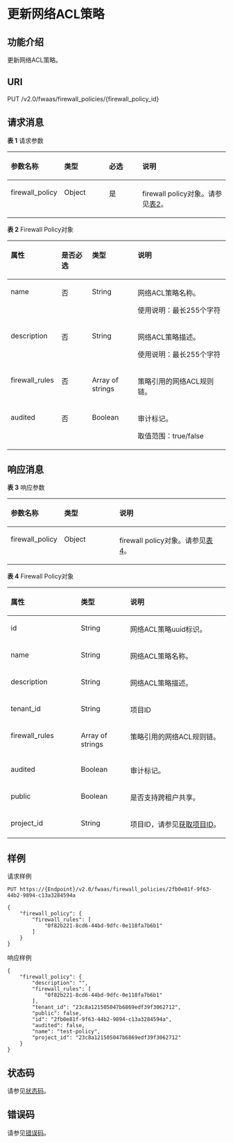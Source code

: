 # 更新网络ACL策略<a name="vpc_firewall_0009"></a>

## 功能介绍<a name="section19593265132522"></a>

更新网络ACL策略。

## URI<a name="section46147480132522"></a>

PUT /v2.0/fwaas/firewall\_policies/\{firewall\_policy\_id\}

## 请求消息<a name="section36048911132522"></a>

**表 1**  请求参数

<a name="table8852370132522"></a>
<table><thead align="left"><tr id="row32357095132522"><th class="cellrowborder" valign="top" width="19.388061193880613%" id="mcps1.2.5.1.1"><p id="p45580669132522"><a name="p45580669132522"></a><a name="p45580669132522"></a>参数名称</p>
</th>
<th class="cellrowborder" valign="top" width="21.42785721427857%" id="mcps1.2.5.1.2"><p id="p51498842132522"><a name="p51498842132522"></a><a name="p51498842132522"></a>类型</p>
</th>
<th class="cellrowborder" valign="top" width="16.328367163283673%" id="mcps1.2.5.1.3"><p id="p56072606132522"><a name="p56072606132522"></a><a name="p56072606132522"></a>必选</p>
</th>
<th class="cellrowborder" valign="top" width="42.85571442855714%" id="mcps1.2.5.1.4"><p id="p6648170132522"><a name="p6648170132522"></a><a name="p6648170132522"></a>说明</p>
</th>
</tr>
</thead>
<tbody><tr id="row64881628132522"><td class="cellrowborder" valign="top" width="19.388061193880613%" headers="mcps1.2.5.1.1 "><p id="p14588437132522"><a name="p14588437132522"></a><a name="p14588437132522"></a>firewall_policy</p>
</td>
<td class="cellrowborder" valign="top" width="21.42785721427857%" headers="mcps1.2.5.1.2 "><p id="p52664630132522"><a name="p52664630132522"></a><a name="p52664630132522"></a>Object</p>
</td>
<td class="cellrowborder" valign="top" width="16.328367163283673%" headers="mcps1.2.5.1.3 "><p id="p43844189132522"><a name="p43844189132522"></a><a name="p43844189132522"></a>是</p>
</td>
<td class="cellrowborder" valign="top" width="42.85571442855714%" headers="mcps1.2.5.1.4 "><p id="p50197883132340"><a name="p50197883132340"></a><a name="p50197883132340"></a>firewall policy对象。请参见<a href="#table17002720121127">表2</a>。</p>
</td>
</tr>
</tbody>
</table>

**表 2**  Firewall Policy对象

<a name="table17002720121127"></a>
<table><thead align="left"><tr id="row16929792121127"><th class="cellrowborder" valign="top" width="23.21%" id="mcps1.2.5.1.1"><p id="p18873879121127"><a name="p18873879121127"></a><a name="p18873879121127"></a>属性</p>
</th>
<th class="cellrowborder" valign="top" width="13.98%" id="mcps1.2.5.1.2"><p id="p1187191018576"><a name="p1187191018576"></a><a name="p1187191018576"></a>是否必选</p>
</th>
<th class="cellrowborder" valign="top" width="20.93%" id="mcps1.2.5.1.3"><p id="p12638309121127"><a name="p12638309121127"></a><a name="p12638309121127"></a>类型</p>
</th>
<th class="cellrowborder" valign="top" width="41.88%" id="mcps1.2.5.1.4"><p id="p61199938121127"><a name="p61199938121127"></a><a name="p61199938121127"></a>说明</p>
</th>
</tr>
</thead>
<tbody><tr id="row9858171121127"><td class="cellrowborder" valign="top" width="23.21%" headers="mcps1.2.5.1.1 "><p id="p49865700121127"><a name="p49865700121127"></a><a name="p49865700121127"></a>name</p>
</td>
<td class="cellrowborder" valign="top" width="13.98%" headers="mcps1.2.5.1.2 "><p id="p287210165719"><a name="p287210165719"></a><a name="p287210165719"></a>否</p>
</td>
<td class="cellrowborder" valign="top" width="20.93%" headers="mcps1.2.5.1.3 "><p id="p6225460121127"><a name="p6225460121127"></a><a name="p6225460121127"></a>String</p>
</td>
<td class="cellrowborder" valign="top" width="41.88%" headers="mcps1.2.5.1.4 "><p id="p40337147121127"><a name="p40337147121127"></a><a name="p40337147121127"></a>网络ACL策略名称。</p>
<p id="p1606122895617"><a name="p1606122895617"></a><a name="p1606122895617"></a>使用说明：最长255个字符</p>
</td>
</tr>
<tr id="row61803802121127"><td class="cellrowborder" valign="top" width="23.21%" headers="mcps1.2.5.1.1 "><p id="p39621949121127"><a name="p39621949121127"></a><a name="p39621949121127"></a>description</p>
</td>
<td class="cellrowborder" valign="top" width="13.98%" headers="mcps1.2.5.1.2 "><p id="p087191011575"><a name="p087191011575"></a><a name="p087191011575"></a>否</p>
</td>
<td class="cellrowborder" valign="top" width="20.93%" headers="mcps1.2.5.1.3 "><p id="p66053143121127"><a name="p66053143121127"></a><a name="p66053143121127"></a>String</p>
</td>
<td class="cellrowborder" valign="top" width="41.88%" headers="mcps1.2.5.1.4 "><p id="p15357220121127"><a name="p15357220121127"></a><a name="p15357220121127"></a>网络ACL策略描述。</p>
<p id="p1267612575565"><a name="p1267612575565"></a><a name="p1267612575565"></a>使用说明：最长255个字符</p>
</td>
</tr>
<tr id="row33369184121127"><td class="cellrowborder" valign="top" width="23.21%" headers="mcps1.2.5.1.1 "><p id="p16940942121127"><a name="p16940942121127"></a><a name="p16940942121127"></a>firewall_rules</p>
</td>
<td class="cellrowborder" valign="top" width="13.98%" headers="mcps1.2.5.1.2 "><p id="p7871410165711"><a name="p7871410165711"></a><a name="p7871410165711"></a>否</p>
</td>
<td class="cellrowborder" valign="top" width="20.93%" headers="mcps1.2.5.1.3 "><p id="p27024915121127"><a name="p27024915121127"></a><a name="p27024915121127"></a>Array of strings</p>
</td>
<td class="cellrowborder" valign="top" width="41.88%" headers="mcps1.2.5.1.4 "><p id="p53455884121127"><a name="p53455884121127"></a><a name="p53455884121127"></a>策略引用的网络ACL规则链。</p>
</td>
</tr>
<tr id="row717167121127"><td class="cellrowborder" valign="top" width="23.21%" headers="mcps1.2.5.1.1 "><p id="p30704110121127"><a name="p30704110121127"></a><a name="p30704110121127"></a>audited</p>
</td>
<td class="cellrowborder" valign="top" width="13.98%" headers="mcps1.2.5.1.2 "><p id="p17871310145717"><a name="p17871310145717"></a><a name="p17871310145717"></a>否</p>
</td>
<td class="cellrowborder" valign="top" width="20.93%" headers="mcps1.2.5.1.3 "><p id="p10804884121127"><a name="p10804884121127"></a><a name="p10804884121127"></a>Boolean</p>
</td>
<td class="cellrowborder" valign="top" width="41.88%" headers="mcps1.2.5.1.4 "><p id="p3925300121127"><a name="p3925300121127"></a><a name="p3925300121127"></a>审计标记。</p>
<p id="p172123197567"><a name="p172123197567"></a><a name="p172123197567"></a>取值范围：true/false</p>
</td>
</tr>
</tbody>
</table>

## 响应消息<a name="section41558848132522"></a>

**表 3**  响应参数

<a name="table35154237132522"></a>
<table><thead align="left"><tr id="row52261665132522"><th class="cellrowborder" valign="top" width="23.169999999999998%" id="mcps1.2.4.1.1"><p id="p65769625132522"><a name="p65769625132522"></a><a name="p65769625132522"></a>参数名称</p>
</th>
<th class="cellrowborder" valign="top" width="25.61%" id="mcps1.2.4.1.2"><p id="p12018727132522"><a name="p12018727132522"></a><a name="p12018727132522"></a>类型</p>
</th>
<th class="cellrowborder" valign="top" width="51.22%" id="mcps1.2.4.1.3"><p id="p17036810132522"><a name="p17036810132522"></a><a name="p17036810132522"></a>说明</p>
</th>
</tr>
</thead>
<tbody><tr id="row43204254132522"><td class="cellrowborder" valign="top" width="23.169999999999998%" headers="mcps1.2.4.1.1 "><p id="p40260041132522"><a name="p40260041132522"></a><a name="p40260041132522"></a>firewall_policy</p>
</td>
<td class="cellrowborder" valign="top" width="25.61%" headers="mcps1.2.4.1.2 "><p id="p26565290132522"><a name="p26565290132522"></a><a name="p26565290132522"></a>Object</p>
</td>
<td class="cellrowborder" valign="top" width="51.22%" headers="mcps1.2.4.1.3 "><p id="p59164179132522"><a name="p59164179132522"></a><a name="p59164179132522"></a>firewall policy对象。请参见<a href="#table6763048152111">表4</a>。</p>
</td>
</tr>
</tbody>
</table>

**表 4**  Firewall Policy对象

<a name="table6763048152111"></a>
<table><thead align="left"><tr id="row18764194892115"><th class="cellrowborder" valign="top" width="32.083208320832085%" id="mcps1.2.4.1.1"><p id="p3764194815213"><a name="p3764194815213"></a><a name="p3764194815213"></a>属性</p>
</th>
<th class="cellrowborder" valign="top" width="22.632263226322635%" id="mcps1.2.4.1.2"><p id="p876474817212"><a name="p876474817212"></a><a name="p876474817212"></a>类型</p>
</th>
<th class="cellrowborder" valign="top" width="45.28452845284529%" id="mcps1.2.4.1.3"><p id="p1876484815214"><a name="p1876484815214"></a><a name="p1876484815214"></a>说明</p>
</th>
</tr>
</thead>
<tbody><tr id="row46402691121127"><td class="cellrowborder" valign="top" width="32.083208320832085%" headers="mcps1.2.4.1.1 "><p id="p11805115121127"><a name="p11805115121127"></a><a name="p11805115121127"></a>id</p>
</td>
<td class="cellrowborder" valign="top" width="22.632263226322635%" headers="mcps1.2.4.1.2 "><p id="p13006089121127"><a name="p13006089121127"></a><a name="p13006089121127"></a>String</p>
</td>
<td class="cellrowborder" valign="top" width="45.28452845284529%" headers="mcps1.2.4.1.3 "><p id="p13152683121127"><a name="p13152683121127"></a><a name="p13152683121127"></a>网络ACL策略uuid标识。</p>
</td>
</tr>
<tr id="row376464814211"><td class="cellrowborder" valign="top" width="32.083208320832085%" headers="mcps1.2.4.1.1 "><p id="p19764204872112"><a name="p19764204872112"></a><a name="p19764204872112"></a>name</p>
</td>
<td class="cellrowborder" valign="top" width="22.632263226322635%" headers="mcps1.2.4.1.2 "><p id="p2764154815210"><a name="p2764154815210"></a><a name="p2764154815210"></a>String</p>
</td>
<td class="cellrowborder" valign="top" width="45.28452845284529%" headers="mcps1.2.4.1.3 "><p id="p676474842118"><a name="p676474842118"></a><a name="p676474842118"></a>网络ACL策略名称。</p>
</td>
</tr>
<tr id="row5764144892115"><td class="cellrowborder" valign="top" width="32.083208320832085%" headers="mcps1.2.4.1.1 "><p id="p476424842118"><a name="p476424842118"></a><a name="p476424842118"></a>description</p>
</td>
<td class="cellrowborder" valign="top" width="22.632263226322635%" headers="mcps1.2.4.1.2 "><p id="p147654481219"><a name="p147654481219"></a><a name="p147654481219"></a>String</p>
</td>
<td class="cellrowborder" valign="top" width="45.28452845284529%" headers="mcps1.2.4.1.3 "><p id="p18765204812117"><a name="p18765204812117"></a><a name="p18765204812117"></a>网络ACL策略描述。</p>
</td>
</tr>
<tr id="row3765184815214"><td class="cellrowborder" valign="top" width="32.083208320832085%" headers="mcps1.2.4.1.1 "><p id="p11765848162113"><a name="p11765848162113"></a><a name="p11765848162113"></a>tenant_id</p>
</td>
<td class="cellrowborder" valign="top" width="22.632263226322635%" headers="mcps1.2.4.1.2 "><p id="p4765548162116"><a name="p4765548162116"></a><a name="p4765548162116"></a>String</p>
</td>
<td class="cellrowborder" valign="top" width="45.28452845284529%" headers="mcps1.2.4.1.3 "><p id="p10487112"><a name="p10487112"></a><a name="p10487112"></a>项目ID</p>
</td>
</tr>
<tr id="row7766248182119"><td class="cellrowborder" valign="top" width="32.083208320832085%" headers="mcps1.2.4.1.1 "><p id="p376624822116"><a name="p376624822116"></a><a name="p376624822116"></a>firewall_rules</p>
</td>
<td class="cellrowborder" valign="top" width="22.632263226322635%" headers="mcps1.2.4.1.2 "><p id="p2070691313818"><a name="p2070691313818"></a><a name="p2070691313818"></a>Array of strings</p>
</td>
<td class="cellrowborder" valign="top" width="45.28452845284529%" headers="mcps1.2.4.1.3 "><p id="p076694811218"><a name="p076694811218"></a><a name="p076694811218"></a>策略引用的网络ACL规则链。</p>
</td>
</tr>
<tr id="row376664817218"><td class="cellrowborder" valign="top" width="32.083208320832085%" headers="mcps1.2.4.1.1 "><p id="p1376624892119"><a name="p1376624892119"></a><a name="p1376624892119"></a>audited</p>
</td>
<td class="cellrowborder" valign="top" width="22.632263226322635%" headers="mcps1.2.4.1.2 "><p id="p197661748132118"><a name="p197661748132118"></a><a name="p197661748132118"></a>Boolean</p>
</td>
<td class="cellrowborder" valign="top" width="45.28452845284529%" headers="mcps1.2.4.1.3 "><p id="p1676694811214"><a name="p1676694811214"></a><a name="p1676694811214"></a>审计标记。</p>
</td>
</tr>
<tr id="row1976619489210"><td class="cellrowborder" valign="top" width="32.083208320832085%" headers="mcps1.2.4.1.1 "><p id="p1376694818214"><a name="p1376694818214"></a><a name="p1376694818214"></a>public</p>
</td>
<td class="cellrowborder" valign="top" width="22.632263226322635%" headers="mcps1.2.4.1.2 "><p id="p576634816213"><a name="p576634816213"></a><a name="p576634816213"></a>Boolean</p>
</td>
<td class="cellrowborder" valign="top" width="45.28452845284529%" headers="mcps1.2.4.1.3 "><p id="p19766748192115"><a name="p19766748192115"></a><a name="p19766748192115"></a>是否支持跨租户共享。</p>
</td>
</tr>
<tr id="row109594223354"><td class="cellrowborder" valign="top" width="32.083208320832085%" headers="mcps1.2.4.1.1 "><p id="p870051413911"><a name="p870051413911"></a><a name="p870051413911"></a>project_id</p>
</td>
<td class="cellrowborder" valign="top" width="22.632263226322635%" headers="mcps1.2.4.1.2 "><p id="p17700201411911"><a name="p17700201411911"></a><a name="p17700201411911"></a>String</p>
</td>
<td class="cellrowborder" valign="top" width="45.28452845284529%" headers="mcps1.2.4.1.3 "><p id="p28021558142812"><a name="p28021558142812"></a><a name="p28021558142812"></a>项目ID，请参见<a href="获取项目ID.md">获取项目ID</a>。</p>
</td>
</tr>
</tbody>
</table>

## 样例<a name="section41774729132522"></a>

请求样例

```
PUT https://{Endpoint}/v2.0/fwaas/firewall_policies/2fb0e81f-9f63-44b2-9894-c13a3284594a 

{
    "firewall_policy": {
        "firewall_rules": [
            "0f82b221-8cd6-44bd-9dfc-0e118fa7b6b1"
        ]
    }
}
```

响应样例

```
{
    "firewall_policy": {
        "description": "", 
        "firewall_rules": [
            "0f82b221-8cd6-44bd-9dfc-0e118fa7b6b1"
        ], 
        "tenant_id": "23c8a121505047b6869edf39f3062712", 
        "public": false, 
        "id": "2fb0e81f-9f63-44b2-9894-c13a3284594a", 
        "audited": false, 
        "name": "test-policy",
        "project_id": "23c8a121505047b6869edf39f3062712"
    }
}
```

## 状态码<a name="section10470352390"></a>

请参见[状态码](状态码.md)。

## 错误码<a name="section85821649202813"></a>

请参见[错误码](错误码.md)。

